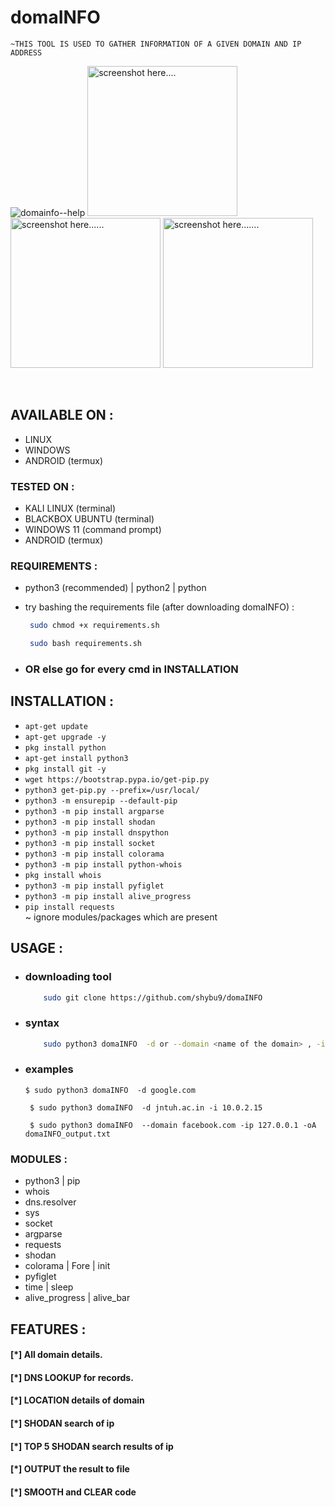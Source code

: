 # domaINFO
    ~THIS TOOL IS USED TO GATHER INFORMATION OF A GIVEN DOMAIN AND IP ADDRESS
    

![domainfo--help](https://user-images.githubusercontent.com/112984045/196380032-c54af914-6c89-4af2-96a2-ca105a68ee02.png)
<img  width=240 height = 240 src="https://user-images.githubusercontent.com/112984045/196399621-b5b2faff-0437-405e-8f3f-acf435d055a0.png" alt="screenshot here...." />
<img width=240 height = 240 src="https://user-images.githubusercontent.com/112984045/196399643-9231f3c5-82c6-43d0-90c9-70accecd404d.png" alt="screenshot here......" />
<img width=240 height = 240 src="https://user-images.githubusercontent.com/112984045/196402767-b834da0a-0b59-479b-b427-cef31c071029.png" alt="screenshot here......." />


<br>

## AVAILABLE ON :

* LINUX
* WINDOWS
* ANDROID (termux)


### TESTED ON :

* KALI LINUX (terminal)
* BLACKBOX UBUNTU (terminal)
* WINDOWS 11 (command prompt)
* ANDROID (termux)



### REQUIREMENTS :
* python3 (recommended) | python2 | python
* try bashing the requirements file (after downloading domaINFO) : <br>
     ```bash
      sudo chmod +x requirements.sh
     ```
     ```bash
      sudo bash requirements.sh
     ```
     
* ### OR else go for every cmd in INSTALLATION



## INSTALLATION :

* `apt-get update`
* `apt-get upgrade -y`
* `pkg install python`
* `apt-get install python3`
* `pkg install git -y`
* `wget https://bootstrap.pypa.io/get-pip.py`
* `python3 get-pip.py --prefix=/usr/local/`
* `python3 -m ensurepip --default-pip`
* `python3 -m pip install argparse`
* `python3 -m pip install shodan`
* `python3 -m pip install dnspython`
* `python3 -m pip install socket`
* `python3 -m pip install colorama`
* `python3 -m pip install python-whois`
* `pkg install whois`
* `python3 -m pip install pyfiglet`
* `python3 -m pip install alive_progress`
* `pip install requests`
<br>  ~ ignore modules/packages which are present

## USAGE :

* ### downloading tool 
  ```bash
      sudo git clone https://github.com/shybu9/domaINFO
     ```
* ### syntax
  ```bash
      sudo python3 domaINFO  -d or --domain <name of the domain> , -i <ip address> , -o <o/p file name>
     ```
  
* ### examples

   `$ sudo python3 domaINFO  -d google.com`
   
   ` $ sudo python3 domaINFO  -d jntuh.ac.in -i 10.0.2.15`
   
   ` $ sudo python3 domaINFO  --domain facebook.com -ip 127.0.0.1 -oA domaINFO_output.txt`
    


### MODULES :
* python3 | pip
* whois
* dns.resolver
* sys
* socket
* argparse
* requests
* shodan
* colorama | Fore | init
* pyfiglet 
* time | sleep
* alive_progress | alive_bar

## FEATURES :
#### [*] All domain details.
#### [*] DNS LOOKUP for records.
#### [*] LOCATION details of domain
#### [*] SHODAN search of ip
#### [*] TOP 5 SHODAN search results of ip
#### [*] OUTPUT the result to file
#### [*] SMOOTH and CLEAR code

